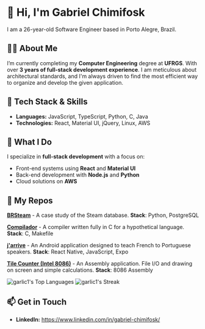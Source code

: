 # 👋 Hi, I'm Gabriel Chimifosk

I am a 26-year-old Software Engineer based in Porto Alegre, Brazil.

## 🧑‍💻 About Me
I’m currently completing my **Computer Engineering** degree at **UFRGS**. With over **3 years of full-stack development experience**. I am meticulous about architectural standards, and I'm always driven to find the most efficient way to organize and develop the given application.

## 🔧 Tech Stack & Skills
- **Languages:** JavaScript, TypeScript, Python, C, Java
- **Technologies:** React, Material UI, jQuery, Linux, AWS

## 🚀 What I Do
I specialize in **full-stack development** with a focus on:
- Front-end systems using **React** and **Material UI**
- Back-end development with **Node.js** and **Python**
- Cloud solutions on **AWS**

## 📗 My Repos
[**BRSteam**](https://github.com/garlic1/brsteam) - A case study of the Steam database. **Stack**: Python, PostgreSQL

[**Compilador**](https://github.com/garlic1/brsteam) - A compiler written fully in C for a hypothetical language. **Stack**: C, Makefile

[**j'arrive**](https://github.com/garlic1/jarrive-android) - An Android application designed to teach French to Portuguese speakers. **Stack**: React Native, JavaScript, Expo

[**Tile Counter (Intel 8086)**](https://github.com/garlic1/tile-counter-8086) - An Assembly application. File I/O and drawing on screen and simple calculations. **Stack**: 8086 Assembly

![garlic1's Top Languages](https://github-readme-stats.vercel.app/api/top-langs/?username=garlic1&theme=react&show_icons=true&hide_border=true&layout=compact)
![garlic1's Streak](https://github-readme-streak-stats.herokuapp.com/?user=garlic1&theme=react&hide_border=true)

## 📫 Get in Touch
- **LinkedIn:** https://www.linkedin.com/in/gabriel-chimifosk/
